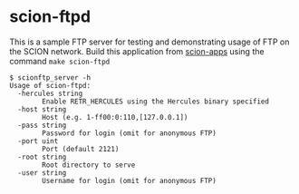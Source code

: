 # scion-ftpd

This is a sample FTP server for testing and demonstrating usage of FTP on the SCION network. Build this application
from [scion-apps](../../) using the command `make scion-ftpd`

```
$ scionftp_server -h
Usage of scion-ftpd:
  -hercules string
    	Enable RETR_HERCULES using the Hercules binary specified
  -host string
    	Host (e.g. 1-ff00:0:110,[127.0.0.1])
  -pass string
    	Password for login (omit for anonymous FTP)
  -port uint
    	Port (default 2121)
  -root string
    	Root directory to serve
  -user string
    	Username for login (omit for anonymous FTP)
```
